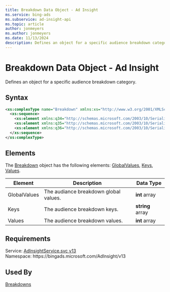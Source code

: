```yaml
---
title: Breakdown Data Object - Ad Insight
ms.service: bing-ads
ms.subservice: ad-insight-api
ms.topic: article
author: jonmeyers
ms.author: jonmeyers
ms.date: 11/13/2024
description: Defines an object for a specific audience breakdown category.
---
```

# Breakdown Data Object - Ad Insight
Defines an object for a specific audience breakdown category.

## Syntax
```xml
<xs:complexType name="Breakdown" xmlns:xs="http://www.w3.org/2001/XMLSchema">
  <xs:sequence>
    <xs:element xmlns:q34="http://schemas.microsoft.com/2003/10/Serialization/Arrays" minOccurs="0" name="Keys" nillable="true" type="q34:ArrayOfstring" />
    <xs:element xmlns:q35="http://schemas.microsoft.com/2003/10/Serialization/Arrays" minOccurs="0" name="Values" nillable="true" type="q35:ArrayOfint" />
    <xs:element xmlns:q36="http://schemas.microsoft.com/2003/10/Serialization/Arrays" minOccurs="0" name="GlobalValues" nillable="true" type="q36:ArrayOfint" />
  </xs:sequence>
</xs:complexType>
```

## <a name="elements"></a>Elements

The [Breakdown](breakdown.md) object has the following elements: [GlobalValues](#globalvalues), [Keys](#keys), [Values](#values).

|Element|Description|Data Type|
|-----------|---------------|-------------|
|<a name="globalvalues"></a>GlobalValues|The audiance breakdown global values.|**int** array|
|<a name="keys"></a>Keys|The audience breakdown keys.|**string** array|
|<a name="values"></a>Values|The audience breakdown values.|**int** array|

## Requirements
Service: [AdInsightService.svc v13](https://adinsight.api.bingads.microsoft.com/Api/Advertiser/AdInsight/v13/AdInsightService.svc)  
Namespace: https\://bingads.microsoft.com/AdInsight/v13  

## Used By
[Breakdowns](breakdowns.md)  
